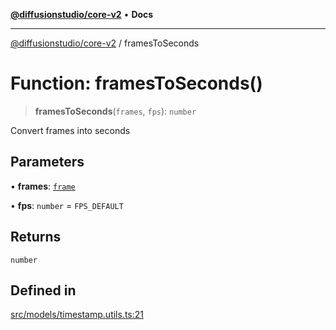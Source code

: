 [**@diffusionstudio/core-v2**](../README.md) • **Docs**

***

[@diffusionstudio/core-v2](../globals.md) / framesToSeconds

# Function: framesToSeconds()

> **framesToSeconds**(`frames`, `fps`): `number`

Convert frames into seconds

## Parameters

• **frames**: [`frame`](../type-aliases/frame.md)

• **fps**: `number` = `FPS_DEFAULT`

## Returns

`number`

## Defined in

[src/models/timestamp.utils.ts:21](https://github.com/diffusionstudio/core-v2/blob/ce69ef92917fd6c7f2f6e872cf6c87954dee9b56/src/models/timestamp.utils.ts#L21)
